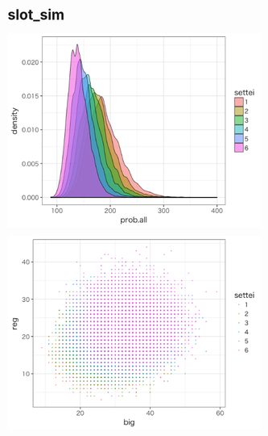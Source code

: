 # slot_sim

![設定ごとの合算分布](https://github.com/mura5726/slot_sim/blob/master/images/alldens.png)

![設定ごとのBIGとREG分布](https://github.com/mura5726/slot_sim/blob/master/images/bigreg.png)
